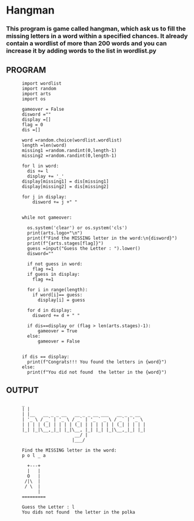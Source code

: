 # Hangman

### This program is game called hangman, which ask us to fill the missing letters in a word within a specified chances. It already contain a wordlist of more than 200 words and you can increase it by adding words to the list in wordlist.py 


## PROGRAM

          import wordlist
          import random
          import arts
          import os

          gameover = False
          disword =""
          display =[]
          flag = 0
          dis =[]

          word =random.choice(wordlist.wordlist)
          length =len(word)
          missing1 =random.randint(0,length-1)
          missing2 =random.randint(0,length-1)

          for l in word:
            dis += l
            display += '_'
          display[missing1] = dis[missing1]
          display[missing2] = dis[missing2]

          for j in display:
              disword += j +" "


          while not gameover:

            os.system('clear') or os.system('cls')
            print(arts.logo+"\n")
            print(f"Find the MISSING letter in the word:\n{disword}")
            print(f"{arts.stages[flag]}")
            guess =input("Guess the Letter : ").lower()
            disword=""
            
            if not guess in word:
              flag +=1
            if guess in display:
              flag +=1
            
            for i in range(length):
              if word[i]== guess:
                display[i] = guess
            
            for d in display:
              disword += d + " "

            if dis==display or (flag > len(arts.stages)-1):
                gameover = True   
            else:
                gameover = False


          if dis == display:
            print(f"Congrats!!! You found the letters in {word}")
          else:
            print(f"You did not found  the letter in the {word}")
  
## OUTPUT

          _                                             
          | |                                            
          | |__   __ _ _ __   __ _ _ __ ___   __ _ _ __  
          | '_ \ / _` | '_ \ / _` | '_ ` _ \ / _` | '_ \ 
          | | | | (_| | | | | (_| | | | | | | (_| | | | |
          |_| |_|\__,_|_| |_|\__, |_| |_| |_|\__,_|_| |_|
                              __/ |                      
                             |___/    

          Find the MISSING letter in the word:
          p o l _ a 

            +---+
            |   |
            O   |
           /|\  |
           / \  |
                |
          =========

          Guess the Letter : l
          You dids not found  the letter in the polka
